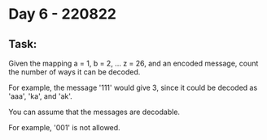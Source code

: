 # Day 6 - 220822

## Task:

Given the mapping a = 1, b = 2, ... z = 26, and an encoded message, 
count the number of ways it can be decoded.

For example, the message '111' would give 3, 
since it could be decoded as 'aaa', 'ka', and 'ak'.

You can assume that the messages are decodable. 

For example, '001' is not allowed.
